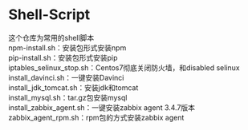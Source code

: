 # Shell-Script
这个仓库为常用的shell脚本  
npm-install.sh：安装包形式安装npm  
pip-install.sh：安装包形式安装pip  
iptables_selinux_stop.sh：Centos7彻底关闭防火墙，和disabled selinux  
install_davinci.sh：一键安装Davinci  
install_jdk_tomcat.sh：安装jdk和tomcat  
install_mysql.sh：tar.gz包安装mysql  
install_zabbix_agent.sh：一键安装zabbix agent 3.4.7版本  
zabbix_agent_rpm.sh：rpm包的方式安装zabbix agent
